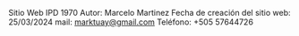 Sitio Web IPD 1970
Autor: Marcelo Martinez
Fecha de creación del sitio web: 25/03/2024
mail: marktuay@gmail.com
Teléfono: +505 57644726 


